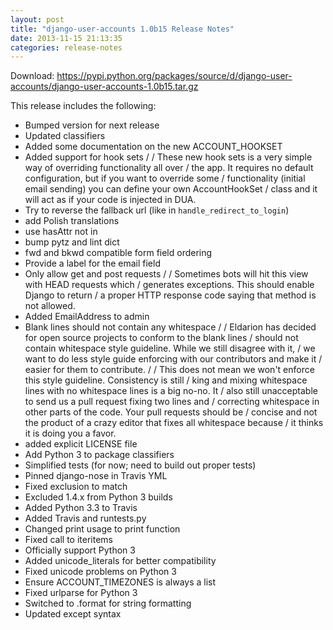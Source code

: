 ```yaml
---
layout: post
title: "django-user-accounts 1.0b15 Release Notes"
date: 2013-11-15 21:13:35
categories: release-notes
---
```


Download: <https://pypi.python.org/packages/source/d/django-user-accounts/django-user-accounts-1.0b15.tar.gz>

This release includes the following:

* Bumped version for next release
* Updated classifiers
* Added some documentation on the new ACCOUNT_HOOKSET
* Added support for hook sets /  / These new hook sets is a very simple way of overriding functionality all over / the app. It requires no default configuration, but if you want to override some / functionality (initial email sending) you can define your own AccountHookSet / class and it will act as if your code is injected in DUA.
* Try to reverse the fallback url (like in `handle_redirect_to_login`)
* add Polish translations
* use hasAttr not in
* bump pytz and lint dict
* fwd and bkwd compatible form field ordering
* Provide a label for the email field
* Only allow get and post requests /  / Sometimes bots will hit this view with HEAD requests which / generates exceptions. This should enable Django to return / a proper HTTP response code saying that method is not allowed.
* Added EmailAddress to admin
* Blank lines should not contain any whitespace /  / Eldarion has decided for open source projects to conform to the blank lines / should not contain whitespace style guideline. While we still disagree with it, / we want to do less style guide enforcing with our contributors and make it / easier for them to contribute. /  / This does not mean we won't enforce this style guideline. Consistency is still / king and mixing whitespace lines with no whitespace lines is a big no-no. It / also still unacceptable to send us a pull request fixing two lines and / correcting whitespace in other parts of the code. Your pull requests should be / concise and not the product of a crazy editor that fixes all whitespace because / it thinks it is doing you a favor.
* added explicit LICENSE file
* Add Python 3 to package classifiers
* Simplified tests (for now; need to build out proper tests)
* Pinned django-nose in Travis YML
* Fixed exclusion to match
* Excluded 1.4.x from Python 3 builds
* Added Python 3.3 to Travis
* Added Travis and runtests.py
* Changed print usage to print function
* Fixed call to iteritems
* Officially support Python 3
* Added unicode_literals for better compatibility
* Fixed unicode problems on Python 3
* Ensure ACCOUNT_TIMEZONES is always a list
* Fixed urlparse for Python 3
* Switched to .format for string formatting
* Updated except syntax
